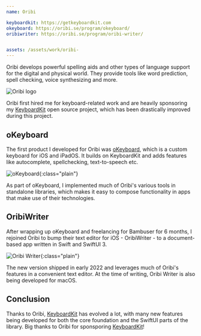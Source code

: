 ```yaml
---
name: Oribi

keyboardkit: https://getkeyboardkit.com
okeyboard: https://oribi.se/program/okeyboard/
oribiwriter: https://oribi.se/program/oribi-writer/


assets: /assets/work/oribi-
---
```


Oribi develops powerful spelling aids and other types of language support for the digital and physical world. They provide tools like word prediction, spell checking, voice synthesizing and more.

![Oribi logo]({{page.assets}}title.png)

Oribi first hired me for keyboard-related work and are heavily sponsoring my [KeyboardKit]({{page.keyboardKit}}) open source project, which has been drastically improved during this project.


## oKeyboard

The first product I developed for Oribi was [oKeyboard]({{page.okeyboard}}), which is a custom keyboard for iOS and iPadOS. It builds on KeyboardKit and adds features like autocomplete, spellchecking, text-to-speech etc.

![oKeyboard]({{page.assets}}okeyboard.png){:class="plain"}

As part of oKeyboard, I implemented much of Oribi's various tools in standalone libraries, which makes it easy to compose functionality in apps that make use of their technologies.


## OribiWriter

After wrapping up oKeyboard and freelancing for Bambuser for 6 months, I rejoined Oribi to bump their text editor for iOS - OribiWriter - to a document-based app written in Swift and SwiftUI 3.

![Oribi Writer]({{page.assets}}oribiwriter.png){:class="plain"}

The new version shipped in early 2022 and leverages much of Oribi's features in a convenient text editor. At the time of writing, Oribi Writer is also being developed for macOS.


## Conclusion

Thanks to Oribi, [KeyboardKit]({{page.keyboardKit}}) has evolved a lot, with many new features being developed for both the core foundation and the SwiftUI parts of the library. Big thanks to Oribi for sponsporing [KeyboardKit]({{page.keyboardKit}})!